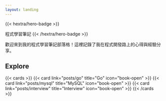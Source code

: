 ```yaml
---
layout: landing
---
```


{{< hextra/hero-badge >}}
  <div class="w-2 h-2 rounded-full bg-primary-400"></div>
  <span>程式學習筆記</span>
  {{< /hextra/hero-badge >}}

歡迎來到我的程式學習筆記部落格！這裡記錄了我在程式開發路上的心得與經驗分享。

## Explore

{{< cards >}}
  {{< card link="posts/go" title="Go" icon="book-open" >}}
  {{< card link="posts/mysql" title="MySQL" icon="book-open" >}}
  {{< card link="posts/interview" title="Interview" icon="book-open" >}}
{{< /cards >}}